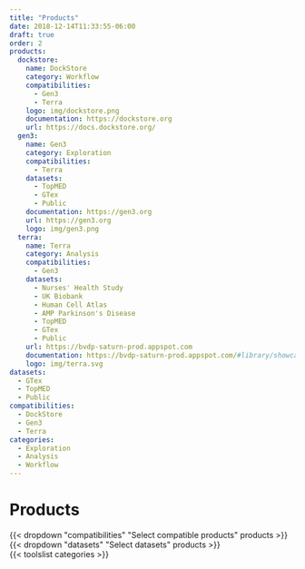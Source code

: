 ```yaml
---
title: "Products"
date: 2018-12-14T11:33:55-06:00
draft: true
order: 2
products:
  dockstore:
    name: DockStore
    category: Workflow
    compatibilities:
      - Gen3
      - Terra
    logo: img/dockstore.png
    documentation: https://dockstore.org
    url: https://docs.dockstore.org/
  gen3:
    name: Gen3
    category: Exploration
    compatibilities:
      - Terra
    datasets:
      - TopMED
      - GTex
      - Public
    documentation: https://gen3.org
    url: https://gen3.org
    logo: img/gen3.png
  terra:
    name: Terra
    category: Analysis
    compatibilities:
      - Gen3
    datasets:
      - Nurses' Health Study
      - UK Biobank
      - Human Cell Atlas
      - AMP Parkinson's Disease
      - TopMED
      - GTex
      - Public
    url: https://bvdp-saturn-prod.appspot.com
    documentation: https://bvdp-saturn-prod.appspot.com/#library/showcase
    logo: img/terra.svg
datasets:
  - GTex
  - TopMED
  - Public
compatibilities:
  - DockStore
  - Gen3
  - Terra
categories:
  - Exploration
  - Analysis
  - Workflow
---
```


<div id="products" class='products'>
  <h1>Products</h1>
  <div class='tools__filters'>
    {{< dropdown "compatibilities" "Select compatible products" products >}}
    {{< dropdown "datasets" "Select datasets" products >}}
  </div>
  {{< toolslist categories >}}
</div>
